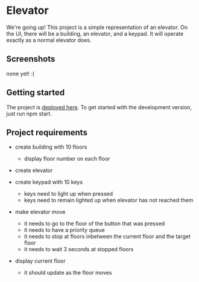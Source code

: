 # Elevator

We're going up!
This project is a simple representation of an elevator.
On the UI, there will be a building, an elevator, and a keypad.
It will operate exactly as a normal elevator does.

## Screenshots

none yet!  :(

## Getting started

The project is [deployed here](https://ryans-elevator.netlify.app/).
To get started with the development version, just run npm start.

## Project requirements

* create building with 10 floors
  * display floor number on each floor

* create elevator

* create keypad with 10 keys
  * keys need to light up when pressed
  * keys need to remain lighted up when elevator has not reached them

* make elevator move
  * it needs to go to the floor of the button that was pressed
  * it needs to have a priority queue
  * it needs to stop at floors inbetween the current floor and the target floor
  * it needs to wait 3 seconds at stopped floors

* display current floor
  * it should update as the floor moves